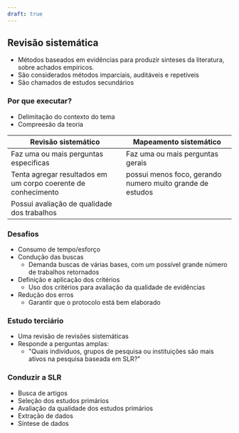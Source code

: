 ```yaml
---
draft: true
---
```



## Revisão sistemática
- Métodos baseados em evidências para produzir sinteses da literatura, sobre achados empíricos.
- São considerados métodos imparciais, auditáveis e repetíveis
- São chamados de estudos secundários
### Por que executar?
- Delimitação do contexto do tema
- Compreesão da teoria

| Revisão sistemático                                           | Mapeamento sistemático                                    |
| ------------------------------------------------------------- | --------------------------------------------------------- |
| Faz uma ou mais perguntas especificas                         | Faz uma ou mais perguntas gerais                          |
| Tenta agregar resultados em um corpo coerente de conhecimento | possui menos foco, gerando numero muito grande de estudos |
| Possui avaliação de qualidade dos trabalhos                   |                                                           |

### Desafios
- Consumo de tempo/esforço
- Condução das buscas
	- Demanda buscas de várias bases, com um possível grande número de trabalhos retornados
- Definição e aplicação dos critérios
	- Uso dos critérios para avaliação  da qualidade de evidências
- Redução dos erros
	- Garantir que o protocolo está bem elaborado

### Estudo terciário
- Uma revisão de revisões sistemáticas
- Responde a perguntas amplas:
	- "Quais individuos, grupos de pesquisa ou instituições são mais ativos na pesquisa baseada em SLR?"

### Conduzir a SLR
- Busca de artigos
- Seleção dos estudos primários
- Avaliação da qualidade dos estudos primários
- Extração de dados
- Síntese de dados

